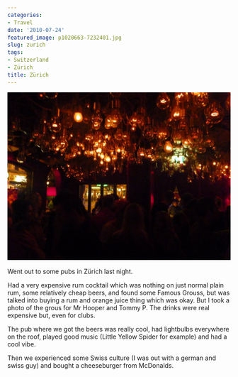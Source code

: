 ```yaml
---
categories:
- Travel
date: '2010-07-24'
featured_image: p1020663-7232401.jpg
slug: zurich
tags:
- Switzerland
- Zürich
title: Zürich
---
```


![Lightbulbs](p1020663-7232401.jpg)

Went out to some pubs in Zürich last night.

Had a very expensive rum cocktail which was nothing on just normal plain rum, some relatively cheap beers, and found some Famous Grouss, but was talked into buying a rum and orange juice thing which was okay. But I took a photo of the grous for Mr Hooper and Tommy P. The drinks were real expensive but, even for clubs.

The pub where we got the beers was really cool, had lightbulbs everywhere on the roof, played good music (Little Yellow Spider for example) and had a cool vibe.

Then we experienced some Swiss culture (I was out with a german and swiss guy) and bought a cheeseburger from McDonalds.